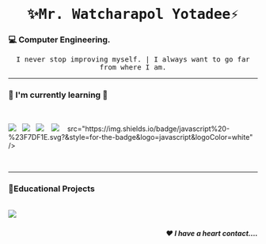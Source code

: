 <h1 align='center'><samp>✨<strong>Mr. Watcharapol Yotadee</strong>⚡</samp></h1>
<h3 align="left"> 💻 Computer Engineering.</h3>
<p align='center'> <samp> I never stop improving myself. | I always want to go far from where I am.</samp></p>
<hr>
<h3> 📔 I'm currently learning 🌱</h3>
<br>
<p >
<img src="https://img.shields.io/badge/jquery%20-%230769ad.svg?&style=for-the-badge&logo=jquery&logoColor=white" />&nbsp;&nbsp;  
<img src="https://img.shields.io/badge/css3%20-%231572B6.svg?&style=for-the-badge&logo=css3&logoColor=white" />&nbsp;&nbsp;
<img src="https://img.shields.io/badge/react%20-%2361DAFB.svg?&style=for-the-badge&logo=react&logoColor=white" />&nbsp;&nbsp;&nbsp;
<img src="https://img.shields.io/badge/node.js%20-%23339933.svg?&style=for-the-badge&logo=node.js&logoColor=white" />&nbsp;&nbsp;&nbsp;
src="https://img.shields.io/badge/javascript%20-%23F7DF1E.svg?&style=for-the-badge&logo=javascript&logoColor=white" />&nbsp;&nbsp;



</p>
<br>
</p>
<hr>
<h3>👨‍Educational Projects</h3>
<br>
<img src="https://img.shields.io/badge/arduino%20-%2300979d.svg?&style=for-the-badge&logo=arduino&logoColor=white" />&nbsp;&nbsp;&nbsp;




<h5 align="right"> ❤ I have a heart contact....</h5>



